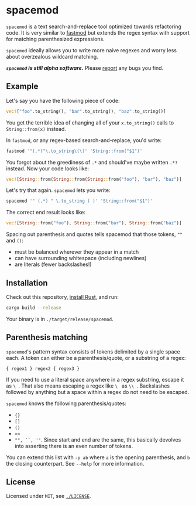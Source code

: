 # spacemod

`spacemod` is a text search-and-replace tool optimized towards refactoring code.
It is very similar to [fastmod](https://github.com/facebookincubator/fastmod)
but extends the regex syntax with support for matching parenthesized
expressions.

`spacemod` ideally allows you to write more naive regexes and worry less about
overzealous wildcard matching.

***`spacemod` is still alpha software.*** Please [report](https://github.com/untitaker/spacemod/issues) any bugs you find.

## Example

Let's say you have the following piece of code:

```rust
vec!["foo".to_string(), "bar".to_string(), "baz".to_string()]
```

You get the terrible idea of changing all of your `x.to_string()` calls to
`String::from(x)` instead.

In `fastmod`, or any regex-based search-and-replace, you'd write:

```bash
fastmod '"(.*)"\.to_string\(\)' 'String::from("$1")'
```

You forgot about the greediness of `.*` and should've maybe written `.*?`
instead. Now your code looks like:

```rust
vec![String::from(String::from(String::from("foo"), "bar"), "baz")]
```

Let's try that again. `spacemod` lets you write:

```bash
spacemod '" (.*) " \.to_string ( )' 'String::from("$1")'
```

The correct end result looks like:

```rust
vec![String::from("foo"), String::from("bar"), String::from("baz")]
```

Spacing out parenthesis and quotes tells spacemod that those tokens, `""` and `()`:

* must be balanced wherever they appear in a match
* can have surrounding whitespace (including newlines)
* are literals (fewer backslashes!)

## Installation

Check out this repository, [install Rust](https://rustup.rs/), and run:

```bash
cargo build --release
```

Your binary is in `./target/release/spacemod`.

## Parenthesis matching

`spacemod`'s pattern syntax consists of tokens delimited by a single space each.
A token can either be a parenthesis/quote, or a substring of a regex:

```
{ regex1 } regex2 { regex3 }
```

If you need to use a literal space anywhere in a regex substring, escape it as
`\ `. That also means escaping a regex like `\ ` as `\\ `. Backslashes followed
by anything but a space within a regex do not need to be escaped.

`spacemod` knows the following parenthesis/quotes:

* `{}`
* `[]`
* `()`
* `<>`
* `"", ``, ''`. Since start and end are the same, this basically
  devolves into asserting there is an even number of tokens.

You can extend this list with `-p ab` where `a` is the opening parenthesis, and
`b` the closing counterpart. See `--help` for more information.

## License

Licensed under `MIT`, see [`./LICENSE`](./LICENSE).
